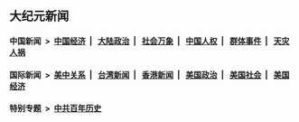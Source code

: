 ## 大纪元新闻

#### 中国新闻 &nbsp;>&nbsp; [中国经济](indexes/ncid283/README.md?01090445) &nbsp;| &nbsp; [大陆政治](indexes/ncid277/README.md?01090445) &nbsp;| &nbsp; [社会万象](indexes/ncid282/README.md?01090445) &nbsp;| &nbsp; [中国人权](indexes/ncid278/README.md?01090445) &nbsp;| &nbsp; [群体事件](indexes/ncid279/README.md?01090445) &nbsp;| &nbsp; [天灾人祸](indexes/ncid280/README.md?01090445)

#### 国际新闻 &nbsp;>&nbsp; [美中关系](indexes/nf1412576/README.md?01090445) &nbsp;| &nbsp; [台湾新闻](indexes/ncid1349361/README.md?01090445) &nbsp;| &nbsp; [香港新闻](indexes/ncid1349362/README.md?01090445) &nbsp;| &nbsp; [美国政治](indexes/ncid1078159/README.md?01090445) &nbsp;| &nbsp; [美国社会](indexes/ncid1078160/README.md?01090445) &nbsp;| &nbsp; [美国经济](indexes/ncid1078158/README.md?01090445)

#### 特别专题 &nbsp;>&nbsp; [中共百年历史](https://github.com/epoch-news/epoch-special/blob/master/README.md?01090445)  
